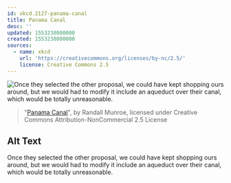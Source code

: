 ```yaml
---
id: xkcd.2127-panama-canal
title: Panama Canal
desc: ''
updated: 1553238000000
created: 1553238000000
sources:
  - name: xkcd
    url: 'https://creativecommons.org/licenses/by-nc/2.5/'
    license: Creative Commons 2.5
---
```

![Once they selected the other proposal, we could have kept shopping ours around, but we would had to modify it include an aqueduct over their canal, which would be totally unreasonable.](https://imgs.xkcd.com/comics/panama_canal.png)
> "[Panama Canal](https://xkcd.com/2127/)", by Randall Munroe, licensed under Creative Commons Attribution-NonCommercial 2.5 License

## Alt Text
Once they selected the other proposal, we could have kept shopping ours around, but we would had to modify it include an aqueduct over their canal, which would be totally unreasonable.
